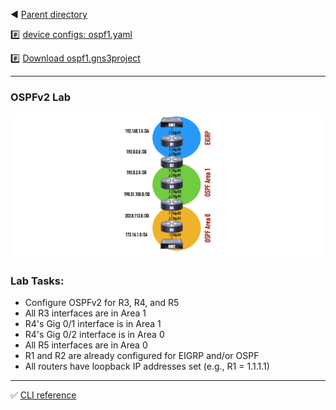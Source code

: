 ◀️ [Parent directory](../) 

#️⃣ [device configs: ospf1.yaml](./ospf1.yaml)

#️⃣ [Download ospf1.gns3project ](./ospf1.gns3project)

---

### OSPFv2 Lab

![Lab topology](https://github.com/tech-zero/assets/blob/main/images/ospfv2.png)

### Lab Tasks:
- Configure OSPFv2 for R3, R4, and R5
- All R3 interfaces are in Area 1
- R4's Gig 0/1 interface is in Area 1
- R4's Gig 0/2 interface is in Area 0
- All R5 interfaces are in Area 0
- R1 and R2 are already configured for EIGRP and/or OSPF
- All routers have loopback IP addresses set (e.g., R1 = 1.1.1.1)

---

:white_check_mark: [CLI reference](https://github.com/tech-zero/assets/blob/main/solutions/ospf1.md)
